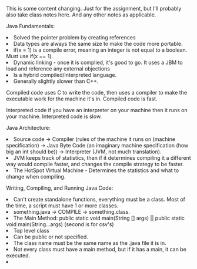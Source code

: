This is some content changing.
Just for the assignment, but I'll probably also take class notes here.
And any other notes as applicable.

Java Fundamentals:
    <li>Solved the pointer problem by creating references
    <li>Data types are always the same size to make the code more portable.
    <li>if(x = 1) is a compile error, meaning an integer is not equal to a boolean. Must use if(x == 1).
    <li>Dynamic linking - once it is complied, it's good to go. It uses a JBM to load and reference any external objections
    <li>Is a hybrid compiled/interpreted language.
    <li>Generally slightly slower than C++.

Compiled code uses C to write the code, then uses a compiler to make the executable work for the machine it's in.
Compiled code is fast.

Interpreted code if you have an interpreter on your machine then it runs on your machine.
Interpreted code is slow.

Java Architecture:
    <li>Source code -> Compiler (rules of the machine it runs on (machine specification) -> Java Byte Code (an imaginary machine specification (how big an int should be)) -> Interpreter (JVM, not much translation).
    <li>JVM keeps track of statistics, then if it determines compiling it a different way would compile faster, and changes the compile strategy to be faster.
    <li>The HotSpot Virtual Machine - Determines the statistics and what to change when compiling.
    
Writing, Compiling, and Running Java Code:
    <li>Can't create standalone functions, everything must be a class. Most of the time, a script must have 1 or more classes.
    <li>something.java -> COMPILE -> something.class.
    <li>The Main Method: public static void main(String [] args) || public static void main(String...args) (second is for csv's)
    <li>Top level class
        <li>Can be public or not specified.
        <li>The class name must be the same name as the .java file it is in.
        <li>Not every class must have a main method, but if it has a main, it can be executed.
        <li>